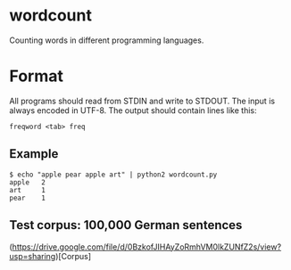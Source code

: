 # wordcount

Counting words in different programming languages.

# Format

All programs should read from STDIN and write to STDOUT. The input is always encoded in UTF-8.
The output should contain lines like this:

    freqword <tab> freq

## Example

    $ echo "apple pear apple art" | python2 wordcount.py 
    apple   2
    art     1
    pear    1


## Test corpus: 100,000 German sentences

(https://drive.google.com/file/d/0BzkofJIHAyZoRmhVM0lkZUNfZ2s/view?usp=sharing)[Corpus]


